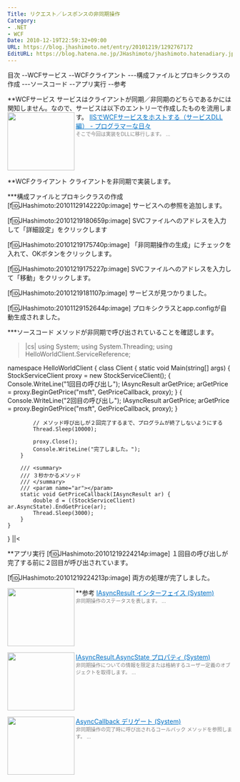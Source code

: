 ```yaml
---
Title: リクエスト／レスポンスの非同期操作
Category:
- .NET
- WCF
Date: 2010-12-19T22:59:32+09:00
URL: https://blog.jhashimoto.net/entry/20101219/1292767172
EditURL: https://blog.hatena.ne.jp/JHashimoto/jhashimoto.hatenadiary.jp/atom/entry/12921228815717258408
---
```


目次
--WCFサービス
--WCFクライアント
---構成ファイルとプロキシクラスの作成
---ソースコード
--アプリ実行
--参考

**WCFサービス
サービスはクライアントが同期／非同期のどちらであるかには関知しません。なので、サービスは以下のエントリーで作成したものを流用します。
<a href="http://d.hatena.ne.jp/JHashimoto/20101211/1292033512" target="_blank" rel="nofollow"><img class="alignleft" align="left" border="0" src="http://capture.heartrails.com/150x130/shadow?http://d.hatena.ne.jp/JHashimoto/20101211/1292033512" alt="" width="150" height="130" /></a><a style="color:#0070C5;" href="http://d.hatena.ne.jp/JHashimoto/20101211/1292033512" target="_blank" rel="nofollow">IISでWCFサービスをホストする（サービスDLL編） - プログラマーな日々</a><a href="http://b.hatena.ne.jp/entry/http://d.hatena.ne.jp/JHashimoto/20101211/1292033512" target="_blank"><img border="0" src="http://b.hatena.ne.jp/entry/image/http://d.hatena.ne.jp/JHashimoto/20101211/1292033512" alt="" /></a><br><span style="color: #808080;font-size: 80%;">そこで今回は実装をDLLに移行します。 ...</span><br style="clear:both;" />

**WCFクライアント
クライアントを非同期で実装します。

***構成ファイルとプロキシクラスの作成
[f:id:JHashimoto:20101129142220p:image]
サービスへの参照を追加します。

[f:id:JHashimoto:20101219180659p:image]
SVCファイルへのアドレスを入力して「詳細設定」をクリックします

[f:id:JHashimoto:20101219175740p:image]
「非同期操作の生成」にチェックを入れて、OKボタンをクリックします。

[f:id:JHashimoto:20101219175227p:image]
SVCファイルへのアドレスを入力して「移動」をクリックします。

[f:id:JHashimoto:20101219181107p:image]
サービスが見つかりました。

[f:id:JHashimoto:20101129152644p:image]
プロキシクラスとapp.configが自動生成されました。

***ソースコード
メソッドが非同期で呼び出されていることを確認します。

>|cs|
using System;
using System.Threading;
using HelloWorldClient.ServiceReference;

namespace HelloWorldClient {
    class Client {
        static void Main(string[] args) {
            StockServiceClient proxy = new StockServiceClient();
            {
                Console.WriteLine("1回目の呼び出し");
                IAsyncResult arGetPrice;
                arGetPrice = proxy.BeginGetPrice("msft", GetPriceCallback, proxy);
            }
            {
                Console.WriteLine("2回目の呼び出し");
                IAsyncResult arGetPrice;
                arGetPrice = proxy.BeginGetPrice("msft", GetPriceCallback, proxy);
            }

            // メソッド呼び出しが２回完了するまで、プログラムが終了しないようにする
            Thread.Sleep(10000);

            proxy.Close();
            Console.WriteLine("完了しました。");
        }

        /// <summary>
        /// ３秒かかるメソッド
        /// </summary>
        /// <param name="ar"></param>
        static void GetPriceCallback(IAsyncResult ar) {
            double d = ((StockServiceClient) ar.AsyncState).EndGetPrice(ar);
            Thread.Sleep(3000);
        }
    }
}
||<

**アプリ実行
[f:id:JHashimoto:20101219224214p:image]
１回目の呼び出しが完了する前に２回目が呼び出されています。

[f:id:JHashimoto:20101219224213p:image]
両方の処理が完了しました。

**参考
<a href="http://msdn.microsoft.com/ja-jp/library/system.iasyncresult%28VS.80%29.aspx" target="_blank"><img class="alignleft" align="left" border="0" src="http://capture.heartrails.com/150x130/shadow?http://msdn.microsoft.com/ja-jp/library/system.iasyncresult%28VS.80%29.aspx" alt="" width="150" height="130" /></a><a style="color:#0070C5;" href="http://msdn.microsoft.com/ja-jp/library/system.iasyncresult%28VS.80%29.aspx" target="_blank">IAsyncResult インターフェイス (System)</a><a href="http://b.hatena.ne.jp/entry/http://msdn.microsoft.com/ja-jp/library/system.iasyncresult%28VS.80%29.aspx" target="_blank"><img border="0" src="http://b.hatena.ne.jp/entry/image/http://msdn.microsoft.com/ja-jp/library/system.iasyncresult%28VS.80%29.aspx" alt="" /></a><br><span style="color: #808080;font-size: 80%;">非同期操作のステータスを表します。 ...</span><br style="clear:both;" />

<a href="http://msdn.microsoft.com/ja-jp/library/system.iasyncresult.asyncstate%28VS.80%29.aspx" target="_blank"><img class="alignleft" align="left" border="0" src="http://capture.heartrails.com/150x130/shadow?http://msdn.microsoft.com/ja-jp/library/system.iasyncresult.asyncstate%28VS.80%29.aspx" alt="" width="150" height="130" /></a><a style="color:#0070C5;" href="http://msdn.microsoft.com/ja-jp/library/system.iasyncresult.asyncstate%28VS.80%29.aspx" target="_blank">IAsyncResult.AsyncState プロパティ (System)</a><a href="http://b.hatena.ne.jp/entry/http://msdn.microsoft.com/ja-jp/library/system.iasyncresult.asyncstate%28VS.80%29.aspx" target="_blank"><img border="0" src="http://b.hatena.ne.jp/entry/image/http://msdn.microsoft.com/ja-jp/library/system.iasyncresult.asyncstate%28VS.80%29.aspx" alt="" /></a><br><span style="color: #808080;font-size: 80%;">非同期操作についての情報を限定または格納するユーザー定義のオブジェクトを取得します。 ...</span><br style="clear:both;" />

<a href="http://msdn.microsoft.com/ja-jp/library/system.asynccallback%28v=VS.80%29.aspx" target="_blank"><img class="alignleft" align="left" border="0" src="http://capture.heartrails.com/150x130/shadow?http://msdn.microsoft.com/ja-jp/library/system.asynccallback%28v=VS.80%29.aspx" alt="" width="150" height="130" /></a><a style="color:#0070C5;" href="http://msdn.microsoft.com/ja-jp/library/system.asynccallback%28v=VS.80%29.aspx" target="_blank">AsyncCallback デリゲート (System)</a><a href="http://b.hatena.ne.jp/entry/http://msdn.microsoft.com/ja-jp/library/system.asynccallback%28v=VS.80%29.aspx" target="_blank"><img border="0" src="http://b.hatena.ne.jp/entry/image/http://msdn.microsoft.com/ja-jp/library/system.asynccallback%28v=VS.80%29.aspx" alt="" /></a><br><span style="color: #808080;font-size: 80%;">非同期操作の完了時に呼び出されるコールバック メソッドを参照します。 ...</span><br style="clear:both;" />

